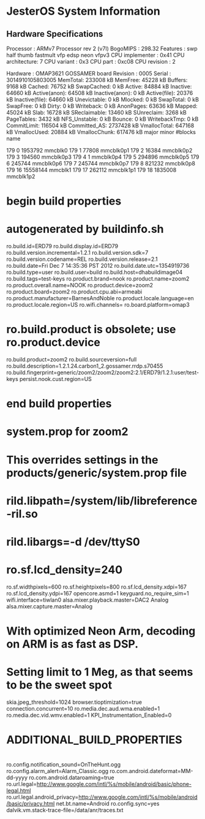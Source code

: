# JesterOS System Information

## Hardware Specifications

Processor	: ARMv7 Processor rev 2 (v7l)
BogoMIPS	: 298.32
Features	: swp half thumb fastmult vfp edsp neon vfpv3 
CPU implementer	: 0x41
CPU architecture: 7
CPU variant	: 0x3
CPU part	: 0xc08
CPU revision	: 2

Hardware	: OMAP3621 GOSSAMER board
Revision	: 0005
Serial		: 3014910105803005
MemTotal:         233008 kB
MemFree:           45228 kB
Buffers:            9168 kB
Cached:            76752 kB
SwapCached:            0 kB
Active:            84884 kB
Inactive:          64660 kB
Active(anon):      64508 kB
Inactive(anon):        0 kB
Active(file):      20376 kB
Inactive(file):    64660 kB
Unevictable:           0 kB
Mlocked:               0 kB
SwapTotal:             0 kB
SwapFree:              0 kB
Dirty:                 0 kB
Writeback:             0 kB
AnonPages:         63636 kB
Mapped:            45024 kB
Slab:              16728 kB
SReclaimable:      13460 kB
SUnreclaim:         3268 kB
PageTables:         3432 kB
NFS_Unstable:          0 kB
Bounce:                0 kB
WritebackTmp:          0 kB
CommitLimit:      116504 kB
Committed_AS:    2737428 kB
VmallocTotal:     647168 kB
VmallocUsed:       20884 kB
VmallocChunk:     617476 kB
major minor  #blocks  name

 179        0    1953792 mmcblk0
 179        1      77808 mmcblk0p1
 179        2      16384 mmcblk0p2
 179        3     194560 mmcblk0p3
 179        4          1 mmcblk0p4
 179        5     294896 mmcblk0p5
 179        6     245744 mmcblk0p6
 179        7     245744 mmcblk0p7
 179        8     821232 mmcblk0p8
 179       16   15558144 mmcblk1
 179       17     262112 mmcblk1p1
 179       18    1835008 mmcblk1p2
# begin build properties
# autogenerated by buildinfo.sh
ro.build.id=ERD79
ro.build.display.id=ERD79
ro.build.version.incremental=1.2.1
ro.build.version.sdk=7
ro.build.version.codename=REL
ro.build.version.release=2.1
ro.build.date=Fri Dec  7 14:35:36 PST 2012
ro.build.date.utc=1354919736
ro.build.type=user
ro.build.user=build
ro.build.host=dhabuildimage04
ro.build.tags=test-keys
ro.product.brand=nook
ro.product.name=zoom2
ro.product.overall.name=NOOK
ro.product.device=zoom2
ro.product.board=zoom2
ro.product.cpu.abi=armeabi
ro.product.manufacturer=BarnesAndNoble
ro.product.locale.language=en
ro.product.locale.region=US
ro.wifi.channels=
ro.board.platform=omap3
# ro.build.product is obsolete; use ro.product.device
ro.build.product=zoom2
ro.build.sourceversion=full
ro.build.description=1.2.1.24.carbon1_2.gossamer.rrdp.s70455
ro.build.fingerprint=generic/zoom2/zoom2/zoom2:2.1/ERD79/1.2.1:user/test-keys
persist.nook.cust.region=US
# end build properties
# system.prop for zoom2
# This overrides settings in the products/generic/system.prop file
#
# rild.libpath=/system/lib/libreference-ril.so
# rild.libargs=-d /dev/ttyS0
# ro.sf.lcd_density=240
ro.sf.widthpixels=600
ro.sf.heightpixels=800
ro.sf.lcd_density.xdpi=167
ro.sf.lcd_density.ydpi=167
opencore.asmd=1
keyguard.no_require_sim=1
wifi.interface=tiwlan0
alsa.mixer.playback.master=DAC2 Analog
alsa.mixer.capture.master=Analog
# With optimized Neon Arm, decoding on ARM is as fast as DSP. 
# Setting limit to 1 Meg, as that seems to be the sweet spot
skia.jpeg_threshold=1024
browser.tioptimization=true
connection.concurrent=10
ro.media.dec.aud.wma.enabled=1
ro.media.dec.vid.wmv.enabled=1
KPI_Instrumentation_Enabled=0

#
# ADDITIONAL_BUILD_PROPERTIES
#
ro.config.notification_sound=OnTheHunt.ogg
ro.config.alarm_alert=Alarm_Classic.ogg
ro.com.android.dateformat=MM-dd-yyyy
ro.com.android.dataroaming=true
ro.url.legal=http://www.google.com/intl/%s/mobile/android/basic/phone-legal.html
ro.url.legal.android_privacy=http://www.google.com/intl/%s/mobile/android/basic/privacy.html
net.bt.name=Android
ro.config.sync=yes
dalvik.vm.stack-trace-file=/data/anr/traces.txt
